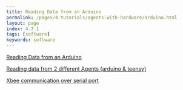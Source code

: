 ```yaml
---
title: Reading Data from an Arduino
permalink: /pages/4-tutorials/agents-with-hardware/arduino.html
layout: page
index: 4.7.1
tags: [software]
keywords: software
---
```

[Reading Data from an Arduino](https://docs.google.com/document/d/1nrOId7-6iBiTzjoFnFobEZpwlmBhdKSEu3mWkHiQ094/edit#heading=h.yi6izp7x6ipy)

[Reading data from 2 different Agents (arduino & teensy)](https://docs.google.com/document/d/1nrOId7-6iBiTzjoFnFobEZpwlmBhdKSEu3mWkHiQ094/edit#heading=h.w0pqw83bdzwg)

[Xbee communication over serial port](https://docs.google.com/document/d/1nrOId7-6iBiTzjoFnFobEZpwlmBhdKSEu3mWkHiQ094/edit#heading=h.jnyw5y84y1i)
